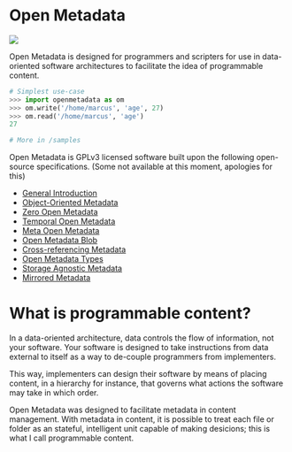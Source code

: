 Open Metadata
=============

![](https://dl.dropbox.com/s/av2x8gel580ow48/om2_hierarchy.png)

Open Metadata is designed for programmers and scripters for use in data-oriented software architectures to facilitate the idea of programmable content.

```python
# Simplest use-case
>>> import openmetadata as om
>>> om.write('/home/marcus', 'age', 27)
>>> om.read('/home/marcus', 'age')
27

# More in /samples

```

Open Metadata is GPLv3 licensed software built upon the following open-source specifications. (Some not available at this moment, apologies for this)

* [General Introduction](http://rfc.abstractfactory.io/spec/10)
* [Object-Oriented Metadata](http://rfc.abstractfactory.io/spec/12)
* [Zero Open Metadata](http://rfc.abstractfactory.io/spec/13)
* [Temporal Open Metadata](http://rfc.abstractfactory.io/spec/14)
* [Meta Open Metadata](http://rfc.abstractfactory.io/spec/15)
* [Open Metadata Blob](http://rfc.abstractfactory.io/spec/16)
* [Cross-referencing Metadata](http://rfc.abstractfactory.io/spec/17)
* [Open Metadata Types](http://rfc.abstractfactory.io/spec/18)
* [Storage Agnostic Metadata](http://rfc.abstractfactory.io/spec/19)
* [Mirrored Metadata](http://rfc.abstractfactory.io/spec/20)

# What is programmable content?

In a data-oriented architecture, data controls the flow of information, not your software. Your software is designed to take instructions from data external to itself as a way to de-couple programmers from implementers.

This way, implementers can design their software by means of placing content, in a hierarchy for instance, that governs what actions the software may take in which order.

Open Metadata was designed to facilitate metadata in content management. With metadata in content, it is possible to treat each file or folder as an stateful, intelligent unit capable of making desicions; this is what I call programmable content.